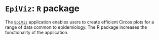 
# `EpiViz`: `R` package

The [`EpiViz`](https://mattlee.shinyapps.io/EpiViz/) application enables
users to create efficient Circos plots for a range of data common to
epidemiology. The R package increases the functionality of the
application. <br>
